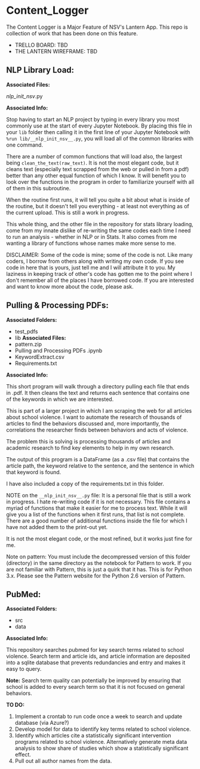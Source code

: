 # Content_Logger

The Content Logger is a Major Feature of NSV's Lantern App. This repo is collection of work that has been done on this feature.

- TRELLO BOARD: TBD
- THE LANTERN WIREFRAME: TBD

## NLP Library Load:

**Associated Files:**

_nlp_init_nsv_.py

**Associated Info:**

Stop having to start an NLP project by typing in every library you most commonly use at the start of every Jupyter Notebook. By placing this file in your `lib` folder then calling it in the first line of your Jupyter Notebook with `%run lib/__nlp_init_nsv__.py`, you will load all of the common libraries with one command. 

There are a number of common functions that will load also, the largest being `clean_the_text(raw_text)`. It is not the most elegant code, but it cleans text (especially text scrapped from the web or pulled in from a pdf) better than any other equal function of which I know. It will benefit you to look over the functions in the program in order to familiarize yourself with all of them in this subroutine.

When the routine first runs, it will tell you quite a bit about what is inside of the routine, but it doesn't tell you everything - at least not everything as of the current upload. This is still a work in progress. 

This whole thing, and the other file in the repository for stats library loading, come from my innate dislike of re-writing the same codes each time I need to run an analysis - whether in NLP or in Stats. It also comes from me wanting a library of functions whose names make more sense to me.

DISCLAIMER: Some of the code is mine; some of the code is not. Like many coders, I borrow from others along with writing my own code. If you see code in here that is yours, just tell me and I will attribute it to you. My laziness in keeping track of other's code has gotten me to the point where I don't remember all of the places I have borrowed code. If you are interested and want to know more about the code, please ask.

## Pulling & Processing PDFs:

**Associated Folders:**
  - test_pdfs
  - lib
**Associated Files:**
  - pattern.zip
  - Pulling and Processing PDFs .ipynb
  - KeywordExtract.csv
  - Requirements.txt

**Associated Info:**

This short program will walk through a directory pulling each file that ends in .pdf. It then cleans the text and returns each sentence that contains one of the keywords in which we are interested. 

This is part of a larger project in which I am scraping the web for all articles about school violence. I want to automate the research of thousands of articles to find the behaviors discussed and, more importantly, the correlations the researcher finds between behaviors and acts of violence. 

The problem this is solving is processing thousands of articles and academic research to find key elements to help in my own research.

The output of this program is a DataFrame (as a .csv file) that contains the article path, the keyword relative to the sentence, and the sentence in which that keyword is found. 

I have also included a copy of the requirements.txt in this folder. 

NOTE on the `__nlp_init_nsv__.py` file: It is a personal file that is still a work in progress. I hate re-writing code if it is not necessary. This file contains a myriad of functions that make it easier for me to process text. While it will give you a list of the functions when it first runs, that list is not complete. There are a good number of additional functions inside the file for which I have not added them to the print-out yet. 

It is not the most elegant code, or the most refined, but it works just fine for me. 

Note on pattern: You must include the decompressed version of this folder (directory) in the same directory as the notebook for Pattern to work. If you are not familiar with Pattern, this is just a quirk that it has. This is for Python 3.x. Please see the Pattern website for the Python 2.6 version of Pattern. 

## PubMed:

**Associated Folders:**
  - src
  - data

**Associated Info:**

This repository searches pubmed for key search terms related to school violence.
Search term and article ids, and article information are deposited into a sqlite database
that prevents redundancies and entry and makes it easy to query.

**Note:** Search term quality can potentially be improved by ensuring that
school is added to every search term so that it is not focused on general behaviors.

**TO DO:**

1. Implement a crontab to run code once a week to search and update database (via Azure?)
2. Develop model for data to identify key terms related to school violence.
3. Identify which articles cite a statistically significant intervention programs related to school violence. Alternatively generate meta data analysis to show share of studies which show a statistically significant effect.
4. Pull out all author names from the data.
